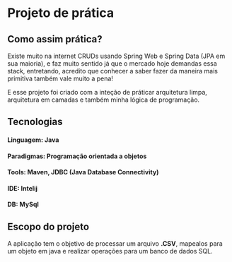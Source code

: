 # Projeto de prática
## Como assim prática?
Existe muito na internet CRUDs usando Spring Web e Spring Data (JPA em sua maioria), e faz muito sentido já que o mercado hoje 
demandas essa stack, entretando, acredito que conhecer a saber fazer da maneira mais primitiva também vale muito a pena!

E esse projeto foi criado com a inteção de práticar arquitetura limpa, arquitetura em camadas e também minha lógica de programação.

## Tecnologias

#### Linguagem: Java
#### Paradigmas: Programação orientada a objetos
#### Tools: Maven, JDBC (Java Database Connectivity)
#### IDE: Intelij
#### DB: MySql

## Escopo do projeto
A aplicação tem o objetivo de processar um arquivo **.CSV**, mapealos para um objeto em java e realizar operações
para um banco de dados SQL.